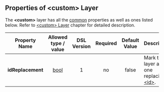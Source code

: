 ## Properties of &lt;custom&gt; Layer
The **&lt;custom&gt;** layer has all the [common](layers.md) properties as
well as ones listed below. Refer to [&lt;custom&gt; Layer](../frames/custom.md) chapter
for detailed description. 

|Property Name|Allowed type / value|DSL Version|Required|Default Value|Description|
|:-----------:|:------------------:|:---------:|:------:|:-----------:|-----------|
|**idReplacement**|[bool](../intro/boolean.md)|1|no|false|Mark the layer as one replacing [&lt;id&gt;](../frames/id.md).|

